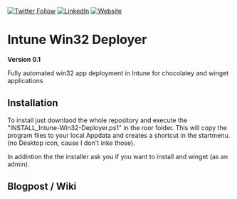 [![Twitter Follow](https://img.shields.io/badge/Twitter-1DA1F2?style=for-the-badge&logo=twitter&logoColor=white)](https://twitter.com/FlorianSLZ/)  [![LinkedIn](https://img.shields.io/badge/LinkedIn-0077B5?style=for-the-badge&logo=linkedin&logoColor=white)](https://www.linkedin.com/in/fsalzmann/)  [![Website](https://img.shields.io/badge/website-000000?style=for-the-badge&logo=About.me&logoColor=white)](https://scloud.work)


# Intune Win32 Deployer
**Version 0.1**

Fully automated win32 app deployment in Intune for chocolatey and winget applications

## Installation
To install just downlaod the whole repository and execute the "INSTALL_Intune-Win32-Deployer.ps1" in the roor folder. 
This will copy the program files to your local Appdata and creates a shortcut in the startmenu. (no Desktop icon, cause I don't inke those). 

In addintion the the installer ask you if you want to install and winget (as an admin). 


## Blogpost / Wiki


